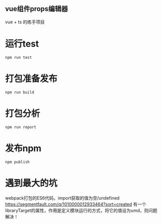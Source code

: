 ## vue组件props编辑器

vue + ts 的练手项目

# 运行test
```
npm run test
```

# 打包准备发布
```
npm run build
```

# 打包分析
```
npm run report
```

# 发布npm
```
npm publish
```

# 遇到最大的坑

webpack打包的ES6代码，import获取的值为空/undefined
https://segmentfault.com/q/1010000012933464?sort=created
有一个libraryTarget的属性，作用是定义模块运行的方式，将它的值设为umd，则问题解决！
